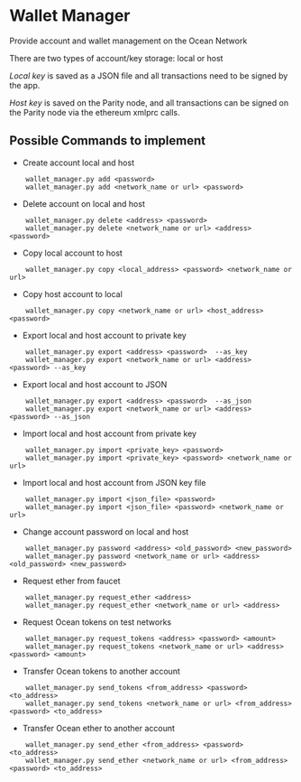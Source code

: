# Wallet Manager
Provide account and wallet management on the Ocean Network

There are two types of account/key storage: local or host

*Local key* is saved as a JSON file and all transactions need to be signed by the app.

*Host key* is saved on the Parity node, and all transactions can be signed on the Parity node via the ethereum xmlprc calls.

## Possible Commands to implement

*  Create account local and host
```
    wallet_manager.py add <password>
    wallet_manager.py add <network_name or url> <password>
```

*  Delete account on local and host
```
    wallet_manager.py delete <address> <password>
    wallet_manager.py delete <network_name or url> <address> <password>
```

*  Copy local account to host
```
    wallet_manager.py copy <local_address> <password> <network_name or url>
```

*  Copy host account to local
```
    wallet_manager.py copy <network_name or url> <host_address> <password>
```

*  Export local and host account to private key
```
    wallet_manager.py export <address> <password>  --as_key
    wallet_manager.py export <network_name or url> <address> <password> --as_key
```

*  Export local and host account to JSON
```
    wallet_manager.py export <address> <password>  --as_json
    wallet_manager.py export <network_name or url> <address> <password> --as_json
```

*  Import local and host account from private key
```
    wallet_manager.py import <private_key> <password>
    wallet_manager.py import <private_key> <password> <network_name or url>
```

*  Import local and host account from JSON key file
```
    wallet_manager.py import <json_file> <password>
    wallet_manager.py import <json_file> <password> <network_name or url>
```

*  Change account password on local and host
```
    wallet_manager.py password <address> <old_password> <new_password>
    wallet_manager.py password <network_name or url> <address> <old_password> <new_password>
```

*  Request ether from faucet
```
    wallet_manager.py request_ether <address>
    wallet_manager.py request_ether <network_name or url> <address>
```

*  Request Ocean tokens on test networks
```
    wallet_manager.py request_tokens <address> <password> <amount>
    wallet_manager.py request_tokens <network_name or url> <address> <password> <amount>
```

*  Transfer Ocean tokens to another account
```
    wallet_manager.py send_tokens <from_address> <password> <to_address>
    wallet_manager.py send_tokens <network_name or url> <from_address> <password> <to_address>
```

*  Transfer Ocean ether to another account
```
    wallet_manager.py send_ether <from_address> <password> <to_address>
    wallet_manager.py send_ether <network_name or url> <from_address> <password> <to_address>
```


